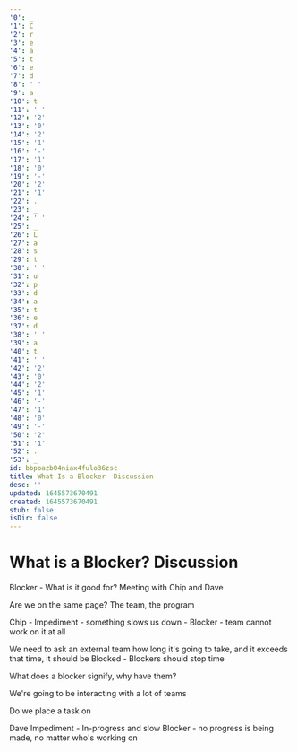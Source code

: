 ```yaml
---
'0': _
'1': C
'2': r
'3': e
'4': a
'5': t
'6': e
'7': d
'8': ' '
'9': a
'10': t
'11': ' '
'12': '2'
'13': '0'
'14': '2'
'15': '1'
'16': '-'
'17': '1'
'18': '0'
'19': '-'
'20': '2'
'21': '1'
'22': .
'23': _
'24': ' '
'25': _
'26': L
'27': a
'28': s
'29': t
'30': ' '
'31': u
'32': p
'33': d
'34': a
'35': t
'36': e
'37': d
'38': ' '
'39': a
'40': t
'41': ' '
'42': '2'
'43': '0'
'44': '2'
'45': '1'
'46': '-'
'47': '1'
'48': '0'
'49': '-'
'50': '2'
'51': '1'
'52': .
'53': _
id: bbpoazb04niax4fulo36zsc
title: What Is a Blocker  Discussion
desc: ''
updated: 1645573670491
created: 1645573670491
stub: false
isDir: false
---
```


# What is a Blocker? Discussion


Blocker - What is it good for?
Meeting with Chip and Dave

Are we on the same page?
The team, the program

Chip
\- Impediment - something slows us down
\- Blocker - team cannot work on it at all

We need to ask an external team how long it's going to take, and it exceeds that time, it should be Blocked
\- Blockers should stop time

What does a blocker signify, why have them?

We're going to be interacting with a lot of teams

Do we place a task on

Dave
Impediment - In-progress and slow
Blocker - no progress is being made, no matter who's working on

